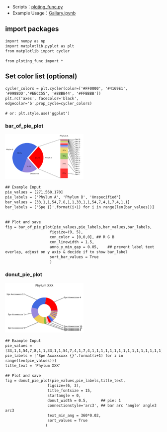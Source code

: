 <style>
img{
    width: 50%;
}
</style>


* Scripts：[ploting_func.py](ploting_func.py)   
* Example Usage：[Gallary.ipynb](Gallary.ipynb)  

## import packages
```
import numpy as np
import matplotlib.pyplot as plt
from matplotlib import cycler

from ploting_func import *
```


## Set color list (optional)
```
cycler_colors = plt.cycler(color=['#FF0000', '#4169E1', '#9988DD','#EECC55', '#88BB44', '#FFBBBB'])
plt.rc('axes', facecolor='black', edgecolor='b',prop_cycle=cycler_colors)

# or: plt.style.use('ggplot')
```


### bar_of_pie_plot
![bar_of_pie_plot](img/bar_of_pie_plot.png)
```
## Example Input
pie_values = [271,560,170]
pie_labels = ['Phylum A', 'Phylum B', 'Unspecified']
bar_values = [33,1,1,54,7,8,1,1,33,1,1,54,7,4,1,7,4,1,1]
bar_labels = ['Spe {}'.format(i+1) for i in range(len(bar_values))]


## Plot and save
fig = bar_of_pie_plot(pie_values,pie_labels,bar_values,bar_labels,
                    figsize=(9, 5),
                    con_color = [0,0,0], ## R G B
                    con_linewidth = 1.5,
                    anno_y_min_gap = 0.05,    ## prevent label text overlap, adjust on y axis & decide if to show bar_label
                    sort_bar_values = True
                    )
```




### donut_pie_plot
![donut_pie_plot](img/donut_pie_plot.png)
```
## Example Input
pie_values = [33,1,1,54,7,8,1,1,33,1,1,54,7,4,1,7,4,1,1,1,1,1,1,1,1,1,1,1,1,1,1,1,1]
pie_labels = ['Spe Axxxxxxxx {}'.format(i+1) for i in range(len(pie_values))]
title_text = 'Phylum XXX'

## Plot and save
fig = donut_pie_plot(pie_values,pie_labels,title_text,
                   figsize=(6, 3),
                   title_fontsize = 15, 
                   startangle = 0,
                   donut_width = 0.5,      ## pie: 1
                   connectionstyle='arc3', ## bar arc 'angle' angle3  arc3
                   text_min_ang = 360*0.02,
                   sort_values = True
                  )
```









